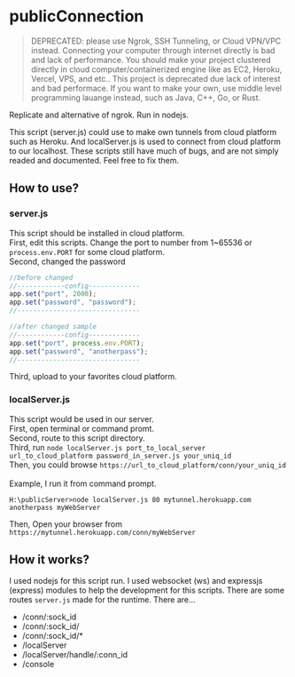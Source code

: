 # publicConnection

> DEPRECATED: please use Ngrok, SSH Tunneling, or Cloud VPN/VPC instead. Connecting your computer through internet directly is bad and lack of performance. You should make your project clustered directly in cloud computer/containerized engine like as EC2, Heroku, Vercel, VPS, and etc.. This project is deprecated due lack of interest and bad performace. If you want to make your own, use middle level programming lauange instead, such as Java, C++, Go, or Rust.

Replicate and alternative of ngrok. Run in nodejs.

This script (server.js) could use to make own tunnels from cloud platform such as Heroku. And localServer.js is used to connect from cloud platform to our localhost. These scripts still have much of bugs, and are not simply readed and documented. Feel free to fix them.

## How to use?
### server.js
This script should be installed in cloud platform. <br />
First, edit this scripts. Change the port to number from 1~65536 or `process.env.PORT` for some cloud platform.<br />
Second, changed the password
```javascript
//before changed
//------------config-------------
app.set("port", 2000);
app.set("password", "password");
//-------------------------------

//after changed sample
//------------config-------------
app.set("port", process.env.PORT);
app.set("password", "anotherpass");
//-------------------------------
```
Third, upload to your favorites cloud platform.

### localServer.js
This script would be used in our server. <br />
First, open terminal or command promt. <br />
Second, route to this script directory.<br />
Third, run `node localServer.js port_to_local_server url_to_cloud_platform password_in_server.js your_uniq_id`<br />
Then, you could browse `https://url_to_cloud_platform/conn/your_uniq_id`<br /><br />
Example, I run it from command prompt.
```
H:\publicServer>node localServer.js 80 mytunnel.herokuapp.com anotherpass myWebServer
```
Then, Open your browser from `https://mytunnel.herokuapp.com/conn/myWebServer`

## How it works?
I used nodejs for this script run. I used websocket (ws) and expressjs (express) modules to help the development for this scripts.
There are some routes `server.js` made for the runtime. There are...
- /conn/:sock_id
- /conn/:sock_id/
- /conn/:sock_id/*
- /localServer
- /localServer/handle/:conn_id
- /console

